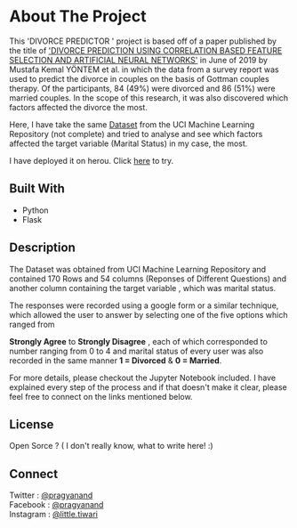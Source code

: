 # About The Project

This  'DIVORCE PREDICTOR ' project is based off of a paper published by  the title of  ['DIVORCE PREDICTION USING CORRELATION BASED FEATURE SELECTION AND ARTIFICIAL NEURAL NETWORKS'](https://dergipark.org.tr/en/pub/nevsosbilen/issue/46568/549416) in June of 2019  by Mustafa Kemal YÖNTEM et al. in which the data from a survey report was used to predict the divorce in couples on the basis of Gottman couples therapy. Of the participants, 84 (49%) were divorced and 86 (51%) were married couples. In the scope of this research, it was also discovered which factors affected the divorce the most.

Here, I have take the same [Dataset](https://archive.ics.uci.edu/ml/datasets/Divorce+Predictors+data+set) from the UCI Machine Learning Repository (not complete) and tried to analyse and see which factors affected the target variable (Marital Status) in my case, the most.

I have deployed it on herou. Click [here](https://divorce-prediction.herokuapp.com/) to try.



## Built With

- Python
- Flask



## Description

The Dataset was obtained from UCI Machine Learning Repository and contained 170 Rows and 54 columns (Reponses of Different Questions) and another column containing the target variable , which was marital status.

The responses were recorded using a google form or a similar technique, which allowed the user to answer by selecting one of the five options which ranged from 

**Strongly Agree** to **Strongly Disagree** , each of which corresponded to number ranging from 0 to 4 and marital status of every user was also recorded in the same manner **1 = Divorced**  & **0 = Married**.

For more details, please checkout the Jupyter Notebook included. 
I have explained every step of the process and if that doesn't make it clear, please feel free to connect on the links mentioned below.

## License

Open Sorce ? ( I don't really know, what to write here! :)

## Connect

Twitter : [@pragyanand](https://www.twitter.com/pragyanand/)   
Facebook : [@pragyanand](https://www.facebook.com/pragyanand/)    
Instagram : [@little.tiwari](https://www.instagram.com/little.tiwari/)
